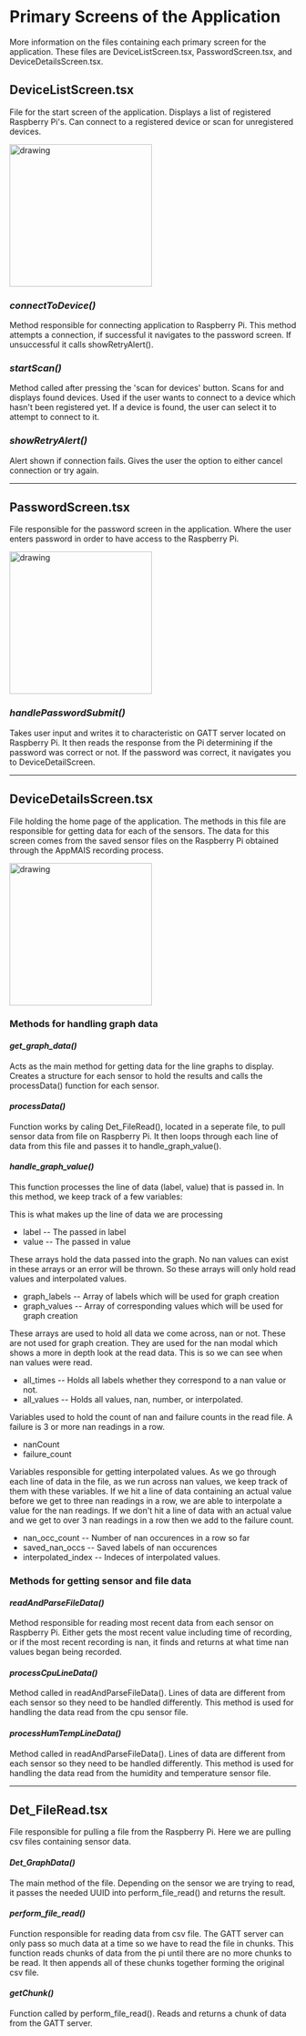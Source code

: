 # Primary Screens of the Application
More information on the files containing each primary screen for the application. These files are DeviceListScreen.tsx, PasswordScreen.tsx, and DeviceDetailsScreen.tsx.

## **DeviceListScreen.tsx**
File for the start screen of the application. Displays a list of registered Raspberry Pi's. Can connect to a registered device or scan for unregistered devices.

<img src="../images/bt_devicelist_screen.jpg" alt="drawing" width="250"/>

### *connectToDevice()*
Method responsible for connecting application to Raspberry Pi. This method attempts a connection, if successful it navigates to the password screen. If unsuccessful it calls showRetryAlert(). 

### *startScan()*
Method called after pressing the 'scan for devices' button. Scans for and displays found devices. Used if the user wants to connect to a device which hasn't been registered yet. If a device is found, the user can select it to attempt to connect to it.

### *showRetryAlert()*
Alert shown if connection fails. Gives the user the option to either cancel connection or try again.

______________________________________
## **PasswordScreen.tsx**
File responsible for the password screen in the application. Where the user enters password in order to have access to the Raspberry Pi.

<img src="../images/bt_devicelist_screen.jpg" alt="drawing" width="250"/>

### *handlePasswordSubmit()*
Takes user input and writes it to characteristic on GATT server located on Raspberry Pi. It then reads the response from the Pi determining if the password was correct or not. If the password was correct, it navigates you to DeviceDetailScreen.

______________________________________________
## **DeviceDetailsScreen.tsx**
File holding the home page of the application. The methods in this file are responsible for getting data for each of the sensors. The data for this screen comes from the saved sensor files on the Raspberry Pi obtained through the AppMAIS recording process. 

<img src="../images/bt_deviceDetails.jpg" alt="drawing" width="250"/>

### Methods for handling graph data
#### *get_graph_data()*
Acts as the main method for getting data for the line graphs to display. Creates a structure for each sensor to hold the results and calls the processData() function for each sensor.

#### *processData()*
Function works by caling Det_FileRead(), located in a seperate file, to pull sensor data from file on Raspberry Pi. It then loops through each line of data from this file and passes it to handle_graph_value(). 

#### *handle_graph_value()*
This function processes the line of data (label, value) that is passed in. In this method, we keep track of a few variables:

This is what makes up the line of data we are processing
* label -- The passed in label
* value -- The passed in value

These arrays hold the data passed into the graph. No nan values can exist in these arrays or an error will be thrown. So these arrays will only hold read values and interpolated values.
* graph_labels -- Array of labels which will be used for graph creation
* graph_values -- Array of corresponding values which will be used for graph creation

These arrays are used to hold all data we come across, nan or not. These are not used for graph creation. They are used for the nan modal which shows a more in depth look at the read data. This is so we can see when nan values were read.
* all_times -- Holds all labels whether they correspond to a nan value or not.
* all_values -- Holds all values, nan, number, or interpolated.

Variables used to hold the count of nan and failure counts in the read file. A failure is 3 or more nan readings in a row.
* nanCount
* failure_count

Variables responsible for getting interpolated values. As we go through each line of data in the file, as we run across nan values, we keep track of them with these variables. If we hit a line of data containing an actual value before we get to three nan readings in a row, we are able to interpolate a value for the nan readings. If we don't hit a line of data with an actual value and we get to over 3 nan readings in a row then we add to the failure count. 
* nan_occ_count -- Number of nan occurences in a row so far
* saved_nan_occs -- Saved labels of nan occurences
* interpolated_index -- Indeces of interpolated values.


### Methods for getting sensor and file data
#### *readAndParseFileData()*
Method responsible for reading most recent data from each sensor on Raspberry Pi. Either gets the most recent value including time of recording, or if the most recent recording is nan, it finds and returns at what time nan values began being recorded.

#### *processCpuLineData()*
Method called in readAndParseFileData(). Lines of data are different from each sensor so they need to be handled differently. This method is used for handling the data read from the cpu sensor file.

#### *processHumTempLineData()*
Method called in readAndParseFileData(). Lines of data are different from each sensor so they need to be handled differently. This method is used for handling the data read from the humidity and temperature sensor file.

________________________________________________
## **Det_FileRead.tsx**
File responsible for pulling a file from the Raspberry Pi. Here we are pulling csv files containing sensor data.

#### *Det_GraphData()*
The main method of the file. Depending on the sensor we are trying to read, it passes the needed UUID into perform_file_read() and returns the result.

#### *perform_file_read()*
Function responsible for reading data from csv file. The GATT server can only pass so much data at a time so we have to read the file in chunks. This function reads chunks of data from the pi until there are no more chunks to be read. It then appends all of these chunks together forming the original csv file. 

#### *getChunk()*
Function called by perform_file_read(). Reads and returns a chunk of data from the GATT server.
